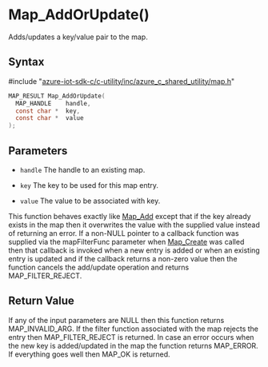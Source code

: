 # Map_AddOrUpdate()

Adds/updates a key/value pair to the map.

## Syntax

\#include "[azure-iot-sdk-c/c-utility/inc/azure_c_shared_utility/map.h](../map-h.md)"  
```C
MAP_RESULT Map_AddOrUpdate(
  MAP_HANDLE    handle,
  const char *  key,
  const char *  value
);
```

## Parameters
* `handle` The handle to an existing map. 

* `key` The key to be used for this map entry. 

* `value` The value to be associated with key.

This function behaves exactly like [Map_Add](../map-h/map-add.md) except that if the key already exists in the map then it overwrites the value with the supplied value instead of returning an error. If a non-NULL pointer to a callback function was supplied via the mapFilterFunc parameter when [Map_Create](../map-h/map-create.md) was called then that callback is invoked when a new entry is added or when an existing entry is updated and if the callback returns a non-zero value then the function cancels the add/update operation and returns MAP_FILTER_REJECT.

## Return Value
If any of the input parameters are NULL then this function returns MAP_INVALID_ARG. If the filter function associated with the map rejects the entry then MAP_FILTER_REJECT is returned. In case an error occurs when the new key is added/updated in the map the function returns MAP_ERROR. If everything goes well then MAP_OK is returned.

